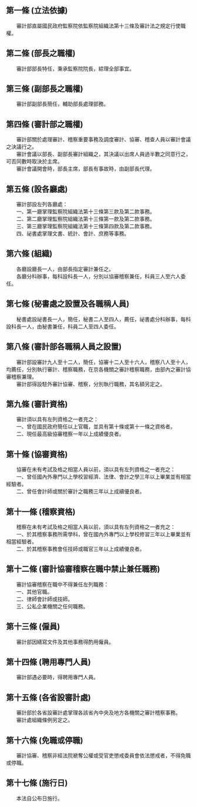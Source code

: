 第一條 (立法依據)
-----------------
　　審計部直屬國民政府監察院依監察院組織法第十三條及審計法之規定行使職權。  


第二條 (部長之職權)
-------------------
　　審計部部長特任，秉承監察院院長，綜理全部事宜。  


第三條 (副部長之職權)
---------------------
　　審計部副部長簡任，輔助部長處理部務。  


第四條 (審計部之職權)
---------------------
　　審計部關於處理審計、稽察重要事務及調度審計、協審、稽查人員以審計會議之決議行之。  
　　審計會議以部長、副部長審計組織之，其決議以出席人員過半數之同意行之，可否同數時取決於主席。  
　　審計會議開會時，部長主席，部長有事故時，由副部長代理。  


第五條 (設各廳處)
-----------------
　　審計部設左列各廳處：  
　　一、第一廳掌理監察院組織法第十三條第三款及第二款事務。  
　　二、第二廳掌理監察院組織法第十三條第一款及第二款事務。  
　　三、第三廳掌理監察院組織法第十三條第四款及第二款事務。  
　　四、祕書處掌理文書、統計、會計、庶務等事務。  


第六條 (組織)
-------------
　　各廳設廳長一人，由部長指定審計兼任之。  
　　各廳分科辦事，每科設科長一人，分別以協審稽察兼任，科員三人至六人委任。  


第七條 (秘書處之設置及各職稱人員)
---------------------------------
　　秘書處設祕書長一人，簡任，秘書二人至四人，薦任，祕書處分科辦事，每科設科長一人，由秘書兼任，科員二人至四人委任。  


第八條 (審計部各職稱人員之設置)
-------------------------------
　　審計部設審計九人至十二人，簡任，協審十二人至十六人，稽察八人至十人，均薦任，分別執行審計、稽察職務，在京各機關之審計稽察職務，由部內之審計協審稽察兼理。  
　　審計部得設駐外審計協審、稽察，分別執行職務，其名額另定之。  


第九條 (審計資格)
-----------------
　　審計須以具有左列資格之一者充之：  
　　一、曾在國民政府簡任以上官職，並具有第十條或第十一條之資格者。  
　　二、現任最高級協審稽察一年以上成績優良者。  


第十條 (協審資格)
-----------------
　　協審在未有考試及格之相當人員以前，須以具有左列資格之一者充之：  
　　一、曾任國內外專門以上學校習經濟、法律、會計之學三年以上畢業並有相當經驗者。  
　　二、曾任會計師或關於審計之職務三年以上成續優良者。  


第十一條 (稽察資格)
-------------------
　　稽察在未有考試及格之相當人員以前，須以具有左列資格之一者充之：  
　　一、於其稽察事務所需學科，曾在國內外專門以上學校修習三年以上畢業並有相當經驗者。  
　　二、於其稽察事務會任技師或職官三年以上成績優良者。  


第十二條 (審計協審稽察在職中禁止兼任職務)
-----------------------------------------
　　審計協審稽察在職中不得兼任左列職務：  
　　一、其他官職。  
　　二、律師會計師或技師。  
　　三、公私企業機關之任何職務。  


第十三條 (僱員)
---------------
　　審計部因繕寫文件及其他事務得酌用僱員。  


第十四條 (聘用專門人員)
-----------------------
　　審計部遇必要時，得聘用專門人員。  


第十五條 (各省設審計處)
-----------------------
　　審計部於各省設審計處掌理各該省內中央及地方各機關之審計稽察事務。  
　　審計處組織條例另定之。  


第十六條 (免職或停職)
---------------------
　　審計協審、稽察非經法院褫奪公權或受官吏懲戒委員會依法懲戒者，不得免職或停職。  


第十七條 (施行日)
-----------------
　　本法自公布日施行。